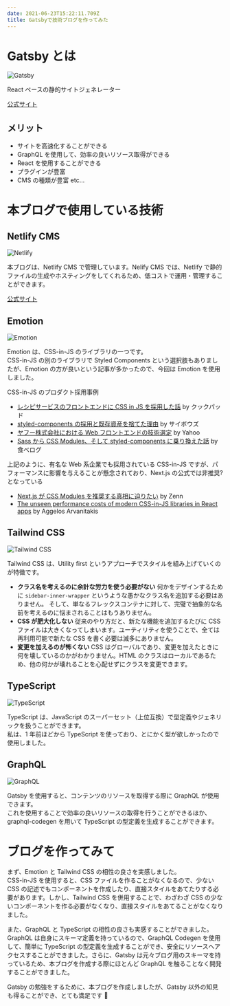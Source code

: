 ```yaml
---
date: 2021-06-23T15:22:11.709Z
title: Gatsbyで技術ブログを作ってみた
---
```


# Gatsby とは

![Gatsby](/assets/gatsby.png "Gatsby")

React ベースの静的サイトジェネレーター

[公式サイト](https://www.gatsbyjs.com/)

## メリット

- サイトを高速化することができる
- GraphQL を使用して、効率の良いリソース取得ができる
- React を使用することができる
- プラグインが豊富
- CMS の種類が豊富 etc...

# 本ブログで使用している技術

## Netlify CMS

![Netlify](/assets/netlify.png "Netlify")

本ブログは、Netlify CMS で管理しています。Nelify CMS では、Netlify で静的ファイルの生成やホスティングをしてくれるため、低コストで運用・管理することができます。

[公式サイト](https://www.gatsbyjs.com/plugins/gatsby-plugin-netlify/)

## Emotion

![Emotion](/assets/emotion.png "Emotion")

Emotion は、CSS-in-JS のライブラリの一つです。<br />
CSS-in-JS の別のライブラリで Styled Components という選択肢もありましたが、Emotion の方が良いという記事が多かったので、今回は Emotion を使用しました。

CSS-in-JS のプロダクト採用事例

- [レシピサービスのフロントエンドに CSS in JS を採用した話](https://techlife.cookpad.com/entry/2021/03/15/090000) by クックパッド
- [styled-components の採用と既存資産を捨てた理由](https://blog.cybozu.io/entry/2020/06/25/105457) by サイボウズ
- [ヤフー株式会社における Web フロントエンドの技術選定](https://techblog.yahoo.co.jp/advent-calendar-2018/yahoo-frontend/) by Yahoo
- [Sass から CSS Modules、そして styled-components に乗り換えた話](https://note.com/tabelog_frontend/n/n2541778b81e3) by 食べログ

上記のように、有名な Web 系企業でも採用されている CSS-in-JS ですが、パフォーマンスに影響を与えることが懸念されており、Next.js の公式では非推奨?となっている

- [Next.js が CSS Modules を推奨する真相に迫りたい](https://zenn.dev/takepepe/scraps/6668e9fe402666) by Zenn
- [The unseen performance costs of modern CSS-in-JS libraries in React apps](https://calendar.perfplanet.com/2019/the-unseen-performance-costs-of-css-in-js-in-react-apps/) by Aggelos Arvanitakis

## Tailwind CSS

![Tailwind CSS](/assets/tailwindcss.png "Tailwind CSS")

Tailwind CSS は、Utility first というアプローチでスタイルを組み上げていくのが特徴です。

- **クラス名を考えるのに余計な労力を使う必要がない** 何かをデザインするために `sidebar-inner-wrapper` というような愚かなクラス名を追加する必要はありません。 そして、単なるフレックスコンテナに対して、完璧で抽象的な名前を考えるのに悩まされることはもうありません。
- **CSS が肥大化しない** 従来のやり方だと、新たな機能を追加するたびに CSS ファイルは大きくなってしまいます。ユーティリティを使うことで、全ては再利用可能で新たな CSS を書く必要は滅多にありません。
- **変更を加えるのが怖くない** CSS はグローバルであり、変更を加えたときに何を壊しているのかがわかりません。HTML のクラスはローカルであるため、他の何かが壊れることを心配せずにクラスを変更できます。

## TypeScript

![TypeScript](/assets/typescript.png "TypeScript")

TypeScript は、JavaScript のスーパーセット（上位互換）で型定義やジェネリックを扱うことができます。<br />私は、1 年前ほどから TypeScript を使っており、とにかく型が欲しかったので使用しました。

## GraphQL

![GraphQL](/assets/graphql.png "GraphQL")

Gatsby を使用すると、コンテンツのリソースを取得する際に GraphQL が使用できます。<br />
これを使用することで効率の良いリソースの取得を行うことができるほか、graphql-codegen を用いて TypeScript の型定義を生成することができます。

# ブログを作ってみて

まず、Emotion と Tailwind CSS の相性の良さを実感しました。<br/>
CSS-in-JS を使用すると、CSS ファイルを作ることがなくなるので、少ない CSS の記述でもコンポーネントを作成したり、直接スタイルをあてたりする必要があります。しかし、Tailwind CSS を併用することで、わざわざ CSS の少ないコンポーネントを作る必要がなくなり、直接スタイルをあてることがなくなりました。

また、GraphQL と TypeScript の相性の良さも実感することができました。<br/>
GraphQL は自身にスキーマ定義を持っているので、GraphQL Codegen を使用して、簡単に TypeScript の型定義を生成することができ、安全にリソースへアクセスすることができました。さらに、Gatsby は元々ブログ用のスキーマを持っているため、本ブログを作成する際にほとんど GraphQL を触ることなく開発することができました。

Gatsby の勉強をするために、本ブログを作成しましたが、Gatsby 以外の知見も得ることができ、とても満足です 🚀
